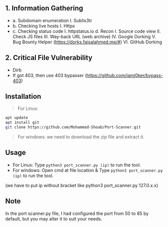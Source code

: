 ## 1. Information Gathering
- a. Subdomain enumeration
I. Sublis3tr
- b. Checking live hosts
I. Httpx
- c. Checking status code
I. httpstatus.io d. Recon
I. Source code view
II. Check JS files
III. Way-back URL (web archive)
IV. Google Dorking
V. Bug Bounty Helper (https://dorks.faisalahmed.me/#)
VI. GitHub Dorking


## 2. Critical File Vulnerability
- Dirb
- If got 403, then use 403 bypasser (https://github.com/iamj0ker/bypass-403)


## Installation

>For Linux:
```bash
apt update
apt install git
git clone https://github.com/Mohammad-Shoab/Port-Scanner.git
```
>For windows:
we need to download the zip file and extract it.

## Usage

- For Linux: Type ```python3 port_scanner.py (ip)``` to run the tool.
- For windows: Open cmd at file location & Type ```python3 port_scanner.py (ip)``` to run the tool.

(we have to put ip without bracket like python3 port_scanner.py 127.0.x.x)

## Note

In the port scanner.py file, I had configured the port from 50 to 85 by default, but you may alter it to suit your needs.
